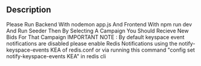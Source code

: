 ## Description
Please Run Backend With nodemon app.js
And Frontend With npm run dev
And Run Seeder
Then By Selecting A Campaign You Should Recieve New Bids For That Campaign
IMPORTANT NOTE : By default keyspace event notifications are disabled please enable Redis Notifications using the
notify-keyspace-events KEA of redis.conf or via running this command "config set notify-keyspace-events KEA" in redis cli